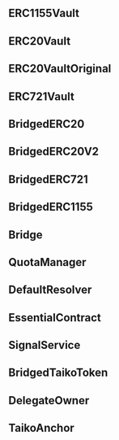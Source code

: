 ## ERC1155Vault

## ERC20Vault

## ERC20VaultOriginal

## ERC721Vault

## BridgedERC20

## BridgedERC20V2

## BridgedERC721

## BridgedERC1155

## Bridge

## QuotaManager

## DefaultResolver

## EssentialContract

## SignalService

## BridgedTaikoToken

## DelegateOwner

## TaikoAnchor


